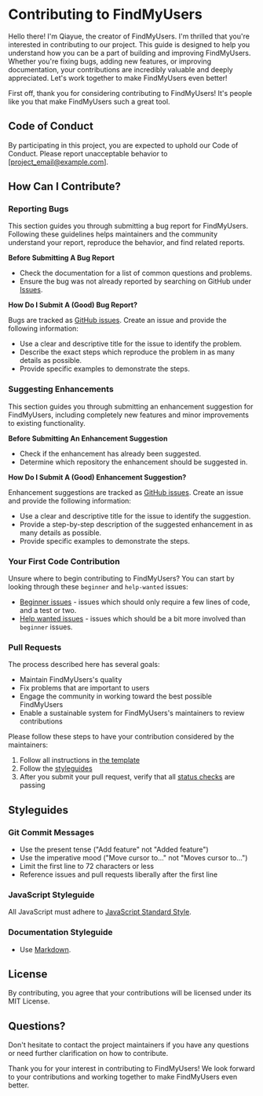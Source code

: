 
# Contributing to FindMyUsers

Hello there! I'm Qiayue, the creator of FindMyUsers. I'm thrilled that you're interested in contributing to our project. This guide is designed to help you understand how you can be a part of building and improving FindMyUsers. Whether you're fixing bugs, adding new features, or improving documentation, your contributions are incredibly valuable and deeply appreciated. Let's work together to make FindMyUsers even better!

First off, thank you for considering contributing to FindMyUsers! It's people like you that make FindMyUsers such a great tool.

## Code of Conduct

By participating in this project, you are expected to uphold our Code of Conduct. Please report unacceptable behavior to [project_email@example.com].

## How Can I Contribute?

### Reporting Bugs

This section guides you through submitting a bug report for FindMyUsers. Following these guidelines helps maintainers and the community understand your report, reproduce the behavior, and find related reports.

**Before Submitting A Bug Report**

* Check the documentation for a list of common questions and problems.
* Ensure the bug was not already reported by searching on GitHub under [Issues](https://github.com/yourusername/findmyusers/issues).

**How Do I Submit A (Good) Bug Report?**

Bugs are tracked as [GitHub issues](https://guides.github.com/features/issues/). Create an issue and provide the following information:

* Use a clear and descriptive title for the issue to identify the problem.
* Describe the exact steps which reproduce the problem in as many details as possible.
* Provide specific examples to demonstrate the steps.

### Suggesting Enhancements

This section guides you through submitting an enhancement suggestion for FindMyUsers, including completely new features and minor improvements to existing functionality.

**Before Submitting An Enhancement Suggestion**

* Check if the enhancement has already been suggested.
* Determine which repository the enhancement should be suggested in.

**How Do I Submit A (Good) Enhancement Suggestion?**

Enhancement suggestions are tracked as [GitHub issues](https://guides.github.com/features/issues/). Create an issue and provide the following information:

* Use a clear and descriptive title for the issue to identify the suggestion.
* Provide a step-by-step description of the suggested enhancement in as many details as possible.
* Provide specific examples to demonstrate the steps.

### Your First Code Contribution

Unsure where to begin contributing to FindMyUsers? You can start by looking through these `beginner` and `help-wanted` issues:

* [Beginner issues](https://github.com/yourusername/findmyusers/labels/beginner) - issues which should only require a few lines of code, and a test or two.
* [Help wanted issues](https://github.com/yourusername/findmyusers/labels/help%20wanted) - issues which should be a bit more involved than `beginner` issues.

### Pull Requests

The process described here has several goals:

- Maintain FindMyUsers's quality
- Fix problems that are important to users
- Engage the community in working toward the best possible FindMyUsers
- Enable a sustainable system for FindMyUsers's maintainers to review contributions

Please follow these steps to have your contribution considered by the maintainers:

1. Follow all instructions in [the template](PULL_REQUEST_TEMPLATE.md)
2. Follow the [styleguides](#styleguides)
3. After you submit your pull request, verify that all [status checks](https://help.github.com/articles/about-status-checks/) are passing

## Styleguides

### Git Commit Messages

* Use the present tense ("Add feature" not "Added feature")
* Use the imperative mood ("Move cursor to..." not "Moves cursor to...")
* Limit the first line to 72 characters or less
* Reference issues and pull requests liberally after the first line

### JavaScript Styleguide

All JavaScript must adhere to [JavaScript Standard Style](https://standardjs.com/).

### Documentation Styleguide

* Use [Markdown](https://daringfireball.net/projects/markdown/).

## License

By contributing, you agree that your contributions will be licensed under its MIT License.

## Questions?

Don't hesitate to contact the project maintainers if you have any questions or need further clarification on how to contribute.

Thank you for your interest in contributing to FindMyUsers! We look forward to your contributions and working together to make FindMyUsers even better.
